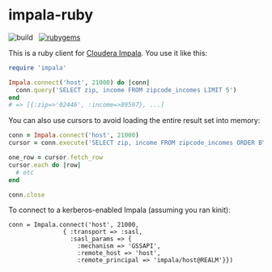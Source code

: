 # impala-ruby

![build](https://travis-ci.org/colinmarc/impala-ruby.svg?branch=master) &nbsp; [![rubygems](https://badge.fury.io/rb/impala.svg)](http://rubygems.org/gems/impala)

This is a ruby client for [Cloudera Impala][1]. You use it like this:

```ruby
require 'impala'

Impala.connect('host', 21000) do |conn|
  conn.query('SELECT zip, income FROM zipcode_incomes LIMIT 5')
end
# => [{:zip=>'02446', :income=>89597}, ...]
```

You can also use cursors to avoid loading the entire result set into memory:

```ruby
conn = Impala.connect('host', 21000)
cursor = conn.execute('SELECT zip, income FROM zipcode_incomes ORDER BY income DESC')

one_row = cursor.fetch_row
cursor.each do |row|
  # etc
end

conn.close
```

To connect to a kerberos-enabled Impala (assuming you ran kinit):
```
conn = Impala.connect('host', 21000,
               { :transport => :sasl,
                 :sasl_params => {
                   :mechanism => 'GSSAPI',
                   :remote_host => 'host',
                   :remote_principal => 'impala/host@REALM'}})
```

[1]: https://ccp.cloudera.com/display/IMPALA10BETADOC/Introducing+Cloudera+Impala
